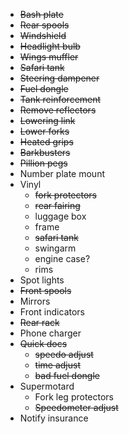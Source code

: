 * ~~Bash plate~~
* ~~Rear spools~~
* ~~Windshield~~
* ~~Headlight bulb~~
* ~~Wings muffler~~
* ~~Safari tank~~
* ~~Steering dampener~~
* ~~Fuel dongle~~
* ~~Tank reinforcement~~
* ~~Remove reflectors~~
* ~~Lowering link~~
* ~~Lower forks~~
* ~~Heated grips~~
* ~~Barkbusters~~
* ~~Pillion pegs~~
* Number plate mount
* Vinyl
  * ~~fork protectors~~
  * ~~rear fairing~~
  * luggage box
  * frame
  * ~~safari tank~~
  * swingarm
  * engine case?
  * rims
* Spot lights
* ~~Front spools~~
* Mirrors
* Front indicators
* ~~Rear rack~~
* Phone charger
* ~~Quick docs~~
  * ~~speedo adjust~~
  * ~~time adjust~~
  * ~~bad fuel dongle~~
* Supermotard
  * Fork leg protectors
  * ~~Speedometer adjust~~
* Notify insurance
